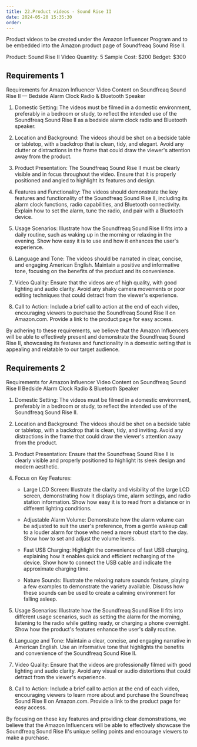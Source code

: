 ```yaml
---
title: 22.Product videos - Sound Rise II
date: 2024-05-20 15:35:30
order:
---
```


Product videos to be created under the Amazon Influencer Program and to be embedded into the Amazon product page of Soundfreaq Sound Rise II.

Product: Sound Rise II
Video Quantity: 5
Sample Cost: \$200
Bedget: \$300

## Requirements 1

Requirements for Amazon Influencer Video Content on Soundfreaq Sound Rise II — Bedside Alarm Clock Radio & Bluetooth Speaker

1. Domestic Setting:
   The videos must be filmed in a domestic environment, preferably in a bedroom or study, to reflect the intended use of the Soundfreaq Sound Rise II as a bedside alarm clock radio and Bluetooth speaker.

2. Location and Background:
   The videos should be shot on a bedside table or tabletop, with a backdrop that is clean, tidy, and elegant. Avoid any clutter or distractions in the frame that could draw the viewer's attention away from the product.

3. Product Presentation:
   The Soundfreaq Sound Rise II must be clearly visible and in focus throughout the video. Ensure that it is properly positioned and angled to highlight its features and design.

4. Features and Functionality:
   The videos should demonstrate the key features and functionality of the Soundfreaq Sound Rise II, including its alarm clock functions, radio capabilities, and Bluetooth connectivity. Explain how to set the alarm, tune the radio, and pair with a Bluetooth device.

5. Usage Scenarios:
   Illustrate how the Soundfreaq Sound Rise II fits into a daily routine, such as waking up in the morning or relaxing in the evening. Show how easy it is to use and how it enhances the user's experience.

6. Language and Tone:
   The videos should be narrated in clear, concise, and engaging American English. Maintain a positive and informative tone, focusing on the benefits of the product and its convenience.

7. Video Quality:
   Ensure that the videos are of high quality, with good lighting and audio clarity. Avoid any shaky camera movements or poor editing techniques that could detract from the viewer's experience.

8. Call to Action:
   Include a brief call to action at the end of each video, encouraging viewers to purchase the Soundfreaq Sound Rise II on Amazon.com. Provide a link to the product page for easy access.

By adhering to these requirements, we believe that the Amazon Influencers will be able to effectively present and demonstrate the Soundfreaq Sound Rise II, showcasing its features and functionality in a domestic setting that is appealing and relatable to our target audience.

## Requirements 2

Requirements for Amazon Influencer Video Content on Soundfreaq Sound Rise II Bedside Alarm Clock Radio & Bluetooth Speaker

1. Domestic Setting:
   The videos must be filmed in a domestic environment, preferably in a bedroom or study, to reflect the intended use of the Soundfreaq Sound Rise II.

2. Location and Background:
   The videos should be shot on a bedside table or tabletop, with a backdrop that is clean, tidy, and inviting. Avoid any distractions in the frame that could draw the viewer's attention away from the product.

3. Product Presentation:
   Ensure that the Soundfreaq Sound Rise II is clearly visible and properly positioned to highlight its sleek design and modern aesthetic.

4. Focus on Key Features:

   - Large LCD Screen: Illustrate the clarity and visibility of the large LCD screen, demonstrating how it displays time, alarm settings, and radio station information. Show how easy it is to read from a distance or in different lighting conditions.

   - Adjustable Alarm Volume:
     Demonstrate how the alarm volume can be adjusted to suit the user's preference, from a gentle wakeup call to a louder alarm for those who need a more robust start to the day. Show how to set and adjust the volume levels.

   - Fast USB Charging: Highlight the convenience of fast USB charging, explaining how it enables quick and efficient recharging of the device. Show how to connect the USB cable and indicate the approximate charging time.

   - Nature Sounds: Illustrate the relaxing nature sounds feature, playing a few examples to demonstrate the variety available. Discuss how these sounds can be used to create a calming environment for falling asleep.

5. Usage Scenarios:
   Illustrate how the Soundfreaq Sound Rise II fits into different usage scenarios, such as setting the alarm for the morning, listening to the radio while getting ready, or charging a phone overnight. Show how the product's features enhance the user's daily routine.

6. Language and Tone:
   Maintain a clear, concise, and engaging narrative in American English. Use an informative tone that highlights the benefits and convenience of the Soundfreaq Sound Rise II.

7. Video Quality:
   Ensure that the videos are professionally filmed with good lighting and audio clarity. Avoid any visual or audio distortions that could detract from the viewer's experience.

8. Call to Action:
   Include a brief call to action at the end of each video, encouraging viewers to learn more about and purchase the Soundfreaq Sound Rise II on Amazon.com. Provide a link to the product page for easy access.

By focusing on these key features and providing clear demonstrations, we believe that the Amazon Influencers will be able to effectively showcase the Soundfreaq Sound Rise II's unique selling points and encourage viewers to make a purchase.
